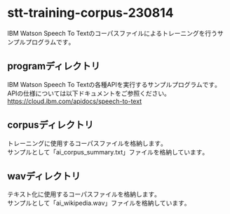 # stt-training-corpus-230814
IBM Watson Speech To Textのコーパスファイルによるトレーニングを行うサンプルプログラムです｡

## programディレクトリ
IBM Watson Speech To Textの各種APIを実行するサンプルプログラムです｡  
APIの仕様については以下ドキュメントをご参照ください｡  
https://cloud.ibm.com/apidocs/speech-to-text

## corpusディレクトリ
トレーニングに使用するコーパスファイルを格納します｡  
サンプルとして「ai_corpus_summary.txt」ファイルを格納しています｡

## wavディレクトリ
テキスト化に使用するコーパスファイルを格納します｡  
サンプルとして「ai_wikipedia.wav」ファイルを格納しています｡

